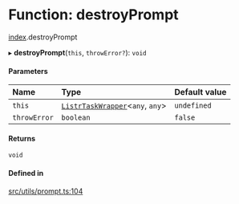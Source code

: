 # Function: destroyPrompt

[index](../modules/index.md).destroyPrompt

▸ **destroyPrompt**(`this`, `throwError?`): `void`

#### Parameters

| Name | Type | Default value |
| :------ | :------ | :------ |
| `this` | [`ListrTaskWrapper`](../classes/index.ListrTaskWrapper.md)<`any`, `any`\> | `undefined` |
| `throwError` | `boolean` | `false` |

#### Returns

`void`

#### Defined in

[src/utils/prompt.ts:104](https://github.com/cenk1cenk2/listr2/blob/a554689/src/utils/prompt.ts#L104)
